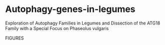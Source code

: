 # Autophagy-genes-in-legumes

Exploration of Autophagy Families in Legumes and Dissection of the ATG18 Family with a Special Focus on Phaseolus vulgaris

FIGURES
